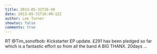 ```yaml
---
title: 2013-05-31T16-40
date: 2013-05-31T16:40:12Z
author: Lee Turner
showtoc: false
comments: true
---
```


RT @Tim_sonofbob: Kickstarter EP update. £291 has been pledged so far which is a fantastic effort so from all the band A BIG THANX. 20days …


